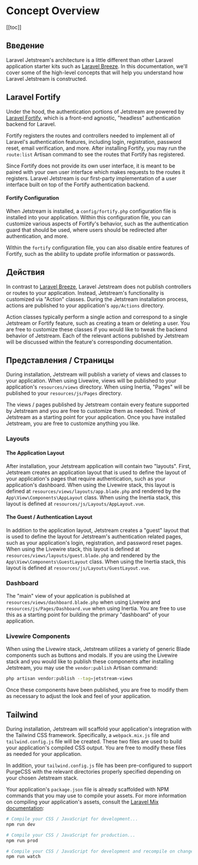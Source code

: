 # Concept Overview

[[toc]]

## Введение

Laravel Jetstream's architecture is a little different than other Laravel application starter kits such as [Laravel Breeze](https://laravel.com/docs/starter-kits). In this documentation, we'll cover some of the high-level concepts that will help you understand how Laravel Jetstream is constructed.

## Laravel Fortify

Under the hood, the authentication portions of Jetstream are powered by [Laravel Fortify](https://github.com/laravel/fortify), which is a front-end agnostic, "headless" authentication backend for Laravel.

Fortify registers the routes and controllers needed to implement all of Laravel's authentication features, including login, registration, password reset, email verification, and more. After installing Fortify, you may run the `route:list` Artisan command to see the routes that Fortify has registered.

Since Fortify does not provide its own user interface, it is meant to be paired with your own user interface which makes requests to the routes it registers. Laravel Jetstream is our first-party implementation of a user interface built on top of the Fortify authentication backend.

#### Fortify Configuration

When Jetstream is installed, a `config/fortify.php` configuration file is installed into your application. Within this configuration file, you can customize various aspects of Fortify's behavior, such as the authentication guard that should be used, where users should be redirected after authentication, and more.

Within the `fortify` configuration file, you can also disable entire features of Fortify, such as the ability to update profile information or passwords.

## Действия

In contrast to [Laravel Breeze](https://laravel.com/docs/starter-kits), Laravel Jetstream does not publish controllers or routes to your application. Instead, Jetstream's functionality is customized via "Action" classes. During the Jetstream installation process, actions are published to your application's `app/Actions` directory.

Action classes typically perform a single action and correspond to a single Jetstream or Fortify feature, such as creating a team or deleting a user. You are free to customize these classes if you would like to tweak the backend behavior of Jetstream. Each of the relevant actions published by Jetstream will be discussed within the feature's corresponding documentation.

## Представления / Страницы

During installation, Jetstream will publish a variety of views and classes to your application. When using Livewire, views will be published to your application's `resources/views` directory. When using Inertia, "Pages" will be published to your `resources/js/Pages` directory.

The views / pages published by Jetstream contain every feature supported by Jetstream and you are free to customize them as needed. Think of Jetstream as a starting point for your application. Once you have installed Jetstream, you are free to customize anything you like.

### Layouts

#### The Application Layout

After installation, your Jetstream application will contain two "layouts". First, Jetstream creates an application layout that is used to define the layout of your application's pages that require authentication, such as your application's dashboard. When using the Livewire stack, this layout is defined at `resources/views/layouts/app.blade.php` and rendered by the `App\View\Components\AppLayout` class. When using the Inertia stack, this layout is defined at `resources/js/Layouts/AppLayout.vue`.

#### The Guest / Authentication Layout

In addition to the application layout, Jetstream creates a "guest" layout that is used to define the layout for Jetstream's authentication related pages, such as your application's login, registration, and password reset pages. When using the Livewire stack, this layout is defined at `resources/views/layouts/guest.blade.php` and rendered by the `App\View\Components\GuestLayout` class. When using the Inertia stack, this layout is defined at `resources/js/Layouts/GuestLayout.vue`.

### Dashboard

The "main" view of your application is published at `resources/views/dashboard.blade.php` when using Livewire and `resources/js/Pages/Dashboard.vue` when using Inertia. You are free to use this as a starting point for building the primary "dashboard" of your application.

### Livewire Components

When using the Livewire stack, Jetstream utilizes a variety of generic Blade components such as buttons and modals. If you are using the Livewire stack and you would like to publish these components after installing Jetstream, you may use the `vendor:publish` Artisan command:

```bash
php artisan vendor:publish --tag=jetstream-views
```

Once these components have been published, you are free to modify them as necessary to adjust the look and feel of your application.

## Tailwind

During installation, Jetstream will scaffold your application's integration with the Tailwind CSS framework. Specifically, a `webpack.mix.js` file and `tailwind.config.js` file will be created. These two files are used to build your application's compiled CSS output. You are free to modify these files as needed for your application.

In addition, your `tailwind.config.js` file has been pre-configured to support PurgeCSS with the relevant directories properly specified depending on your chosen Jetstream stack.

Your application's `package.json` file is already scaffolded with NPM commands that you may use to compile your assets. For more information on compiling your application's assets, consult the [Laravel Mix documentation](https://laravel.com/docs/mix):

```bash
# Compile your CSS / JavaScript for development...
npm run dev

# Compile your CSS / JavaScript for production...
npm run prod

# Compile your CSS / JavaScript for development and recompile on change...
npm run watch
```

